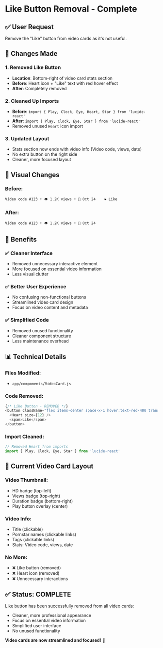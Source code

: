# Like Button Removal - Complete

## ✅ **User Request**
Remove the "Like" button from video cards as it's not useful.

## 🔧 **Changes Made**

### **1. Removed Like Button**
- **Location**: Bottom-right of video card stats section
- **Before**: Heart icon + "Like" text with red hover effect
- **After**: Completely removed

### **2. Cleaned Up Imports**
- **Before**: `import { Play, Clock, Eye, Heart, Star } from 'lucide-react'`
- **After**: `import { Play, Clock, Eye, Star } from 'lucide-react'`
- Removed unused `Heart` icon import

### **3. Updated Layout**
- Stats section now ends with video info (Video code, views, date)
- No extra button on the right side
- Cleaner, more focused layout

## 📱 **Visual Changes**

### **Before:**
```
Video code #123 • 👁 1.2K views • 📅 Oct 24    ❤️ Like
```

### **After:**
```
Video code #123 • 👁 1.2K views • 📅 Oct 24
```

## 🎯 **Benefits**

### ✅ **Cleaner Interface**
- Removed unnecessary interactive element
- More focused on essential video information
- Less visual clutter

### ✅ **Better User Experience**
- No confusing non-functional buttons
- Streamlined video card design
- Focus on video content and metadata

### ✅ **Simplified Code**
- Removed unused functionality
- Cleaner component structure
- Less maintenance overhead

## 📊 **Technical Details**

### **Files Modified:**
- `app/components/VideoCard.js`

### **Code Removed:**
```javascript
{/* Like Button - REMOVED */}
<button className="flex items-center space-x-1 hover:text-red-400 transition-colors duration-200">
  <Heart size={12} />
  <span>Like</span>
</button>
```

### **Import Cleaned:**
```javascript
// Removed Heart from imports
import { Play, Clock, Eye, Star } from 'lucide-react'
```

## 🚀 **Current Video Card Layout**

### **Video Thumbnail:**
- HD badge (top-left)
- Views badge (top-right)
- Duration badge (bottom-right)
- Play button overlay (center)

### **Video Info:**
- Title (clickable)
- Pornstar names (clickable links)
- Tags (clickable links)
- Stats: Video code, views, date

### **No More:**
- ❌ Like button (removed)
- ❌ Heart icon (removed)
- ❌ Unnecessary interactions

## ✅ **Status: COMPLETE**

Like button has been successfully removed from all video cards:
- Cleaner, more professional appearance
- Focus on essential video information
- Simplified user interface
- No unused functionality

**Video cards are now streamlined and focused!** 🎉
